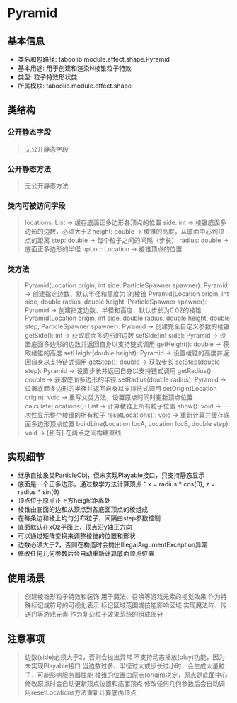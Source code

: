 # Pyramid

## 基本信息
- 类名和包路径: taboolib.module.effect.shape.Pyramid
- 基本用途: 用于创建和渲染N棱锥粒子特效
- 类型: 粒子特效形状类
- 所属模块: taboolib.module.effect.shape

## 类结构

### 公开静态字段
> 无公开静态字段

### 公开静态方法
> 无公开静态方法

### 类内可被访问字段
> locations: List<Location> -> 缓存底面正多边形各顶点的位置
> side: int -> 棱锥底面多边形的边数，必须大于2
> height: double -> 棱锥的高度，从底面中心到顶点的距离
> step: double -> 每个粒子之间的间隔（步长）
> radius: double -> 底面正多边形的半径
> upLoc: Location -> 棱锥顶点的位置

### 类方法
> Pyramid(Location origin, int side, ParticleSpawner spawner): Pyramid -> 创建指定边数、默认半径和高度为1的棱锥
> Pyramid(Location origin, int side, double radius, double height, ParticleSpawner spawner): Pyramid -> 创建指定边数、半径和高度，默认步长为0.02的棱锥
> Pyramid(Location origin, int side, double radius, double height, double step, ParticleSpawner spawner): Pyramid -> 创建完全自定义参数的棱锥
> getSide(): int -> 获取底面多边形的边数
> setSide(int side): Pyramid -> 设置底面多边形的边数并返回自身以支持链式调用
> getHeight(): double -> 获取棱锥的高度
> setHeight(double height): Pyramid -> 设置棱锥的高度并返回自身以支持链式调用
> getStep(): double -> 获取步长
> setStep(double step): Pyramid -> 设置步长并返回自身以支持链式调用
> getRadius(): double -> 获取底面多边形的半径
> setRadius(double radius): Pyramid -> 设置底面多边形的半径并返回自身以支持链式调用
> setOrigin(Location origin): void -> 重写父类方法，设置原点时同时更新顶点位置
> calculateLocations(): List<Location> -> 计算棱锥上所有粒子位置
> show(): void -> 一次性显示整个棱锥的所有粒子
> resetLocations(): void -> 重新计算并缓存底面多边形顶点位置
> buildLine(Location locA, Location locB, double step): void -> [私有] 在两点之间构建直线

## 实现细节
- 继承自抽象类ParticleObj，但未实现Playable接口，只支持静态显示
- 底面是一个正多边形，通过数学方法计算顶点：x = radius * cos(θ), z = radius * sin(θ)
- 顶点位于原点正上方height距离处
- 棱锥由底面的边和从顶点到各底面顶点的棱组成
- 在每条边和棱上均匀分布粒子，间隔由step参数控制
- 底面默认在xOz平面上，顶点沿y轴正方向
- 可以通过矩阵变换来调整棱锥的位置和形状
- 边数必须大于2，否则在构造时会抛出IllegalArgumentException异常
- 修改任何几何参数后会自动重新计算底面顶点位置

## 使用场景
> 创建棱锥形粒子特效和装饰
> 用于魔法、召唤等游戏元素的视觉效果
> 作为特殊标记或符号的可视化表示
> 标记区域范围或技能影响区域
> 实现魔法阵、传送门等游戏元素
> 作为复杂粒子效果系统的组成部分

## 注意事项
> 边数(side)必须大于2，否则会抛出异常
> 不支持动态播放(play)功能，因为未实现Playable接口
> 当边数过多、半径过大或步长过小时，会生成大量粒子，可能影响服务器性能
> 棱锥的位置由原点(origin)决定，原点是底面中心
> 修改原点时会自动更新顶点位置和底面顶点
> 修改任何几何参数后会自动调用resetLocations方法重新计算底面顶点
